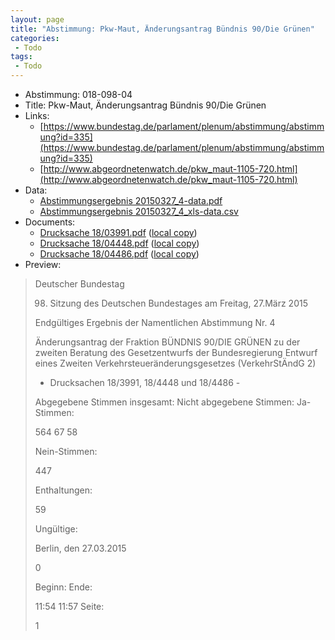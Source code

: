 ```yaml
---
layout: page
title: "Abstimmung: Pkw-Maut, Änderungsantrag Bündnis 90/Die Grünen"
categories:
 - Todo
tags:
 - Todo
---
```


* Abstimmung: 018-098-04
* Title: Pkw-Maut, Änderungsantrag Bündnis 90/Die Grünen
* Links: 
    * [https://www.bundestag.de/parlament/plenum/abstimmung/abstimmung?id=335](https://www.bundestag.de/parlament/plenum/abstimmung/abstimmung?id=335)
    * [http://www.abgeordnetenwatch.de/pkw_maut-1105-720.html](http://www.abgeordnetenwatch.de/pkw_maut-1105-720.html)
* Data: 
    * [Abstimmungsergebnis 20150327_4-data.pdf](/res/abstimmungsliste/20150327_4-data.pdf)
    * [Abstimmungsergebnis 20150327_4_xls-data.csv](/res/abstimmungsliste/analyses/20150327_4_xls-data.csv)
* Documents: 
    * [Drucksache 18/03991.pdf](http://dip21.bundestag.de/dip21/btd/18/039/1803991.pdf) ([local copy](/res/abstimmungsdaten/018-098-04/1803991.pdf))
    * [Drucksache 18/04448.pdf](http://dip21.bundestag.de/dip21/btd/18/044/1804448.pdf) ([local copy](/res/abstimmungsdaten/018-098-04/1804448.pdf))
    * [Drucksache 18/04486.pdf](http://dip21.bundestag.de/dip21/btd/18/044/1804486.pdf) ([local copy](/res/abstimmungsdaten/018-098-04/1804486.pdf))
* Preview: 
> Deutscher Bundestag
> 
> 98. Sitzung des Deutschen Bundestages
> am Freitag, 27.März 2015
> 
> Endgültiges Ergebnis der Namentlichen Abstimmung Nr. 4
> 
> Änderungsantrag der Fraktion BÜNDNIS 90/DIE GRÜNEN
> zu der zweiten Beratung des Gesetzentwurfs der Bundesregierung
> Entwurf eines Zweiten Verkehrsteueränderungsgesetzes (VerkehrStÄndG 2)
> - Drucksachen 18/3991, 18/4448 und 18/4486 -
> 
> Abgegebene Stimmen insgesamt:
> Nicht abgegebene Stimmen:
> Ja-Stimmen:
> 
> 564
> 67
> 58
> 
> Nein-Stimmen:
> 
> 447
> 
> Enthaltungen:
> 
> 59
> 
> Ungültige:
> 
> Berlin, den 27.03.2015
> 
> 0
> 
> Beginn:
> Ende:
> 
> 11:54
> 11:57
> Seite:
> 
> 1
> 
> 
